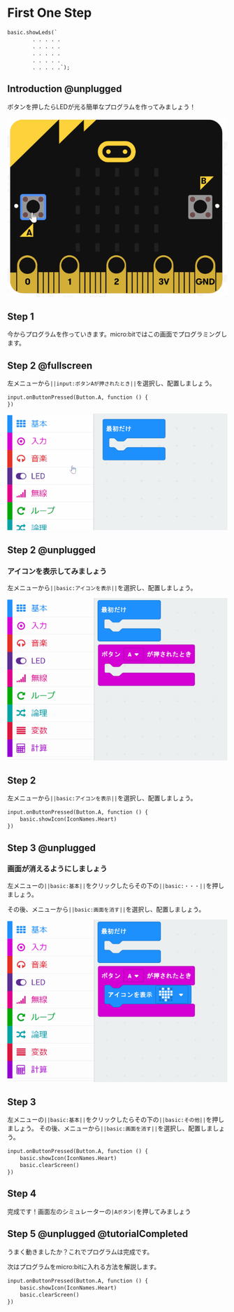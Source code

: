 # First One Step

```ghost
basic.showLeds(`
        . . . . .
        . . . . .
        . . . . .
        . . . . .
        . . . . .`);
```

## Introduction @unplugged



ボタンを押したらLEDが光る簡単なプログラムを作ってみましょう！

![](https://github.com/aoirohn/microbit-tutorial/blob/master/animation/flashing_heart.gif?raw=true)

## Step 1 

今からプログラムを作っていきます。micro:bitではこの画面でプログラミングします。


## Step 2 @fullscreen

左メニューから``||input:ボタンAが押されたとき||``を選択し、配置しましょう。

```blocks
input.onButtonPressed(Button.A, function () {
})
```
![](https://github.com/aoirohn/microbit-tutorial/blob/master/animation/onPushButtonA.gif?raw=true)


## Step 2 @unplugged

### アイコンを表示してみましょう

左メニューから``||basic:アイコンを表示||``を選択し、配置しましょう。


![](https://github.com/aoirohn/microbit-tutorial/blob/master/animation/showIcon.gif?raw=true)



## Step 2

左メニューから``||basic:アイコンを表示||``を選択し、配置しましょう。



```blocks
input.onButtonPressed(Button.A, function () {
    basic.showIcon(IconNames.Heart)
})
```



## Step 3 @unplugged

### 画面が消えるようにしましょう

左メニューの``||basic:基本||``をクリックしたらその下の``||basic:・・・||``を押しましょう。

その後、メニューから``||basic:画面を消す||``を選択し、配置しましょう。


![](https://github.com/aoirohn/microbit-tutorial/blob/master/animation/clearScreen.gif?raw=true)


## Step 3

左メニューの``||basic:基本||``をクリックしたらその下の``||basic:その他||``を押しましょう。
その後、メニューから``||basic:画面を消す||``を選択し、配置しましょう。

```blocks
input.onButtonPressed(Button.A, function () {
    basic.showIcon(IconNames.Heart)
    basic.clearScreen()
})
```

## Step 4

完成です！画面左のシミュレーターの``|Aボタン|``を押してみましょう


## Step 5 @unplugged @tutorialCompleted

うまく動きましたか？これでプログラムは完成です。

次はプログラムをmicro:bitに入れる方法を解説します。

```blocks
input.onButtonPressed(Button.A, function () {
    basic.showIcon(IconNames.Heart)
    basic.clearScreen()
})
```